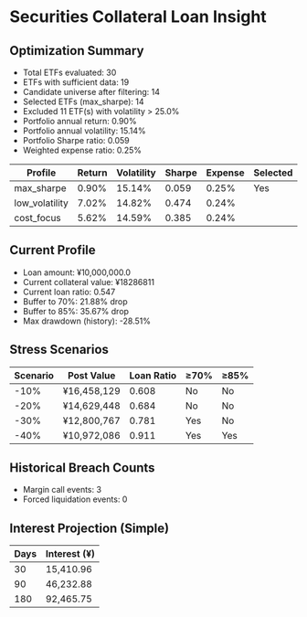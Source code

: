 # Securities Collateral Loan Insight

## Optimization Summary
- Total ETFs evaluated: 30
- ETFs with sufficient data: 19
- Candidate universe after filtering: 14
- Selected ETFs (max_sharpe): 14
- Excluded 11 ETF(s) with volatility > 25.0%
- Portfolio annual return: 0.90%
- Portfolio annual volatility: 15.14%
- Portfolio Sharpe ratio: 0.059
- Weighted expense ratio: 0.25%

| Profile | Return | Volatility | Sharpe | Expense | Selected |
| --- | --- | --- | --- | --- | --- |
| max_sharpe | 0.90% | 15.14% | 0.059 | 0.25% | Yes |
| low_volatility | 7.02% | 14.82% | 0.474 | 0.24% |  |
| cost_focus | 5.62% | 14.59% | 0.385 | 0.24% |  |

## Current Profile
- Loan amount: ¥10,000,000.0
- Current collateral value: ¥18286811
- Current loan ratio: 0.547
- Buffer to 70%: 21.88% drop
- Buffer to 85%: 35.67% drop
- Max drawdown (history): -28.51%

## Stress Scenarios
| Scenario | Post Value | Loan Ratio | ≥70% | ≥85% |
| --- | --- | --- | --- | --- |
| -10% | ¥16,458,129 | 0.608 | No | No |
| -20% | ¥14,629,448 | 0.684 | No | No |
| -30% | ¥12,800,767 | 0.781 | Yes | No |
| -40% | ¥10,972,086 | 0.911 | Yes | Yes |

## Historical Breach Counts
- Margin call events: 3
- Forced liquidation events: 0

## Interest Projection (Simple)
| Days | Interest (¥) |
| --- | --- |
| 30 | 15,410.96 |
| 90 | 46,232.88 |
| 180 | 92,465.75 |

